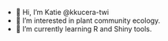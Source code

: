 - 👋 Hi, I’m Katie @kkucera-twi
- 👀 I’m interested in plant community ecology.
- 🌱 I’m currently learning R and Shiny tools.
